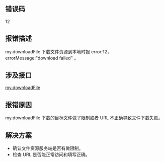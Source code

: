 ## 错误码
12

## 报错描述
my.downloadFile 下载文件资源到本地时报 error:12，errorMessage:"download failed" 。

## 涉及接口
[my.downloadFile](https://opendocs.alipay.com/mini/api/xr054r)

## 报错原因
my.downloadFile 下载的目标文件做了限制或者 URL 不正确导致文件下载失败。

## 解决方案

- 确认文件资源服务端是否有做限制。
- 检查 URL 是否能正常访问和填写正确。
